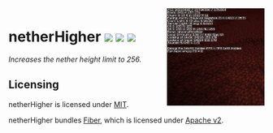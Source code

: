 <img src="src/main/resources/assets/netherhigher/icon.png" align="right" width="192px"/>

# netherHigher [![][release-badge]][releases-link] [![][cf-downloads-badge]][cf-link] [![][cf-available-badge]][cf-link]
*Increases the nether height limit to 256.*
## Licensing
netherHigher is licensed under [MIT](LICENSE).<br>

netherHigher bundles [Fiber][fiber], which is licensed under [Apache v2](LICENSE-FIBER).

[fiber]: https://github.com/DaemonicLabs/fiber
[release-badge]: https://img.shields.io/github/v/release/polgaria/netherHigher?include_prereleases
[cf-downloads-badge]: http://cf.way2muchnoise.eu/netherhigher.svg
[cf-available-badge]: http://cf.way2muchnoise.eu/versions/netherhigher.svg
[cf-link]: https://www.curseforge.com/minecraft/mc-mods/netherhigher
[releases-link]: https://github.com/polgaria/netherHigher/releases